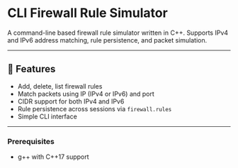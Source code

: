 # CLI Firewall Rule Simulator

A command-line based firewall rule simulator written in C++. Supports IPv4 and IPv6 address matching, rule persistence, and packet simulation.

---

## 🚀 Features

- Add, delete, list firewall rules
- Match packets using IP (IPv4 or IPv6) and port
- CIDR support for both IPv4 and IPv6
- Rule persistence across sessions via `firewall.rules`
- Simple CLI interface

---

### Prerequisites
- g++ with C++17 support

